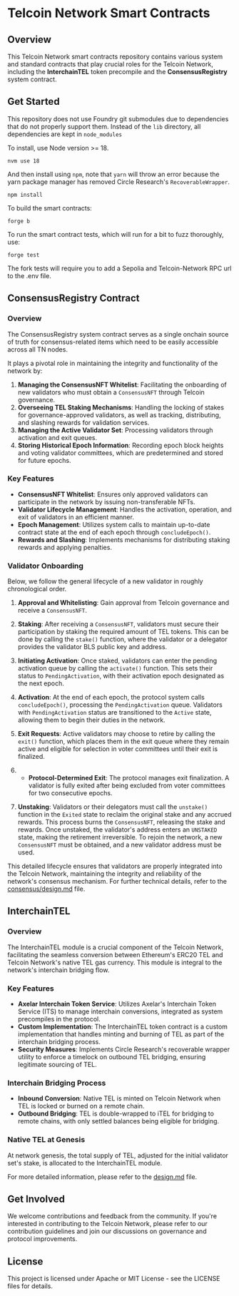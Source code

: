 # Telcoin Network Smart Contracts

## Overview

This Telcoin Network smart contracts repository contains various system and standard contracts that play crucial roles for the Telcoin Network, including the **InterchainTEL** token precompile and the **ConsensusRegistry** system contract.

## Get Started

This repository does not use Foundry git submodules due to dependencies that do not properly support them. Instead of the `lib` directory, all dependencies are kept in `node_modules`

To install, use Node version >= 18.

`nvm use 18`

And then install using `npm`, note that `yarn` will throw an error because the yarn package manager has removed Circle Research's `RecoverableWrapper`.

`npm install`

To build the smart contracts:

`forge b`

To run the smart contract tests, which will run for a bit to fuzz thoroughly, use:

`forge test`

The fork tests will require you to add a Sepolia and Telcoin-Network RPC url to the .env file.

## ConsensusRegistry Contract

### Overview

The ConsensusRegistry system contract serves as a single onchain source of truth for consensus-related items which need to be easily accessible across all TN nodes.

It plays a pivotal role in maintaining the integrity and functionality of the network by:

1. **Managing the ConsensusNFT Whitelist**: Facilitating the onboarding of new validators who must obtain a `ConsensusNFT` through Telcoin governance.
2. **Overseeing TEL Staking Mechanisms**: Handling the locking of stakes for governance-approved validators, as well as tracking, distributing, and slashing rewards for validation services.
3. **Managing the Active Validator Set**: Processing validators through activation and exit queues.
4. **Storing Historical Epoch Information**: Recording epoch block heights and voting validator committees, which are predetermined and stored for future epochs.

### Key Features

- **ConsensusNFT Whitelist**: Ensures only approved validators can participate in the network by issuing non-transferable NFTs.
- **Validator Lifecycle Management**: Handles the activation, operation, and exit of validators in an efficient manner.
- **Epoch Management**: Utilizes system calls to maintain up-to-date contract state at the end of each epoch through `concludeEpoch()`.
- **Rewards and Slashing**: Implements mechanisms for distributing staking rewards and applying penalties.

### Validator Onboarding

Below, we follow the general lifecycle of a new validator in roughly chronological order.

1. **Approval and Whitelisting**: Gain approval from Telcoin governance and receive a `ConsensusNFT`.

2. **Staking**: After receiving a `ConsensusNFT`, validators must secure their participation by staking the required amount of TEL tokens. This can be done by calling the `stake()` function, where the validator or a delegator provides the validator BLS public key and address.

3. **Initiating Activation**: Once staked, validators can enter the pending activation queue by calling the `activate()` function. This sets their status to `PendingActivation`, with their activation epoch designated as the next epoch.

4. **Activation**: At the end of each epoch, the protocol system calls `concludeEpoch()`, processing the `PendingActivation` queue. Validators with `PendingActivation` status are transitioned to the `Active` state, allowing them to begin their duties in the network.

5. **Exit Requests**: Active validators may choose to retire by calling the `exit()` function, which places them in the exit queue where they remain active and eligible for selection in voter committees until their exit is finalized.

6. - **Protocol-Determined Exit**: The protocol manages exit finalization. A validator is fully exited after being excluded from voter committees for two consecutive epochs.

7. **Unstaking**: Validators or their delegators must call the `unstake()` function in the `Exited` state to reclaim the original stake and any accrued rewards. This process burns the `ConsensusNFT`, releasing the stake and rewards. Once unstaked, the validator's address enters an `UNSTAKED` state, making the retirement irreversible. To rejoin the network, a new `ConsensusNFT` must be obtained, and a new validator address must be used.

This detailed lifecycle ensures that validators are properly integrated into the Telcoin Network, maintaining the integrity and reliability of the network's consensus mechanism. For further technical details, refer to the [consensus/design.md](./design.md) file.

## InterchainTEL

### Overview

The InterchainTEL module is a crucial component of the Telcoin Network, facilitating the seamless conversion between Ethereum's ERC20 TEL and Telcoin Network's native TEL gas currency. This module is integral to the network's interchain bridging flow.

### Key Features

- **Axelar Interchain Token Service**: Utilizes Axelar's Interchain Token Service (ITS) to manage interchain conversions, integrated as system precompiles in the protocol.
- **Custom Implementation**: The InterchainTEL token contract is a custom implementation that handles minting and burning of TEL as part of the interchain bridging process.
- **Security Measures**: Implements Circle Research's recoverable wrapper utility to enforce a timelock on outbound TEL bridging, ensuring legitimate sourcing of TEL.

### Interchain Bridging Process

- **Inbound Conversion**: Native TEL is minted on Telcoin Network when TEL is locked or burned on a remote chain.
- **Outbound Bridging**: TEL is double-wrapped to iTEL for bridging to remote chains, with only settled balances being eligible for bridging.

### Native TEL at Genesis

At network genesis, the total supply of TEL, adjusted for the initial validator set's stake, is allocated to the InterchainTEL module.

For more detailed information, please refer to the [design.md](./design.md) file.

## Get Involved

We welcome contributions and feedback from the community. If you're interested in contributing to the Telcoin Network, please refer to our contribution guidelines and join our discussions on governance and protocol improvements.

## License

This project is licensed under Apache or MIT License - see the LICENSE files for details.

